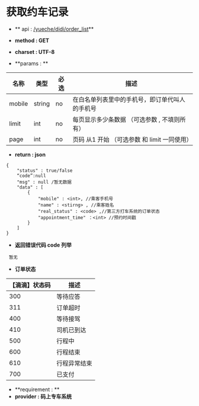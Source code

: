 # 获取约车记录

* ** api : [/yueche/didi/order_list](/yueche/didi/order_list)** 

* **method : GET**

* **charset : UTF-8**

* **params : **

| 名称|类型| 必选 | 描述|
| -- | -- | -- | -- |
| mobile  | string | no | 在白名单列表里中的手机号，即订单代叫人的手机号|
|limit|int|no|每页显示多少条数据 （可选参数 , 不填则所有） |
|page|int|no|页码 从1 开始  （可选参数 和 limit 一同使用）|


* **return : json**

```
{
    "status" : true/false
    “code”:null
    "msg" : null /暂无数据 
    "data" : [
        {
            "mobile" : <int>, //乘客手机号
            "name" : <stirng> , //乘客姓名
            "real_status" : <code> ,//第三方打车系统的订单状态
            "appointment_time" ：<int> //预约时间戳
        }
    ]
}

```
* **返回错误代码 code 列举**

```
 暂无

```
* **订单状态**

|【滴滴】状态码|描述|
|--|--|
|300| 	等待应答|
|311 |	订单超时|
|400 |	等待接驾|
|410 |	司机已到达|
|500 |	行程中|
|600 |	行程结束|
|610 |	行程异常结束|
|700| 	已支付 |

* **requirement : **
* **provider : 码上专车系统**

